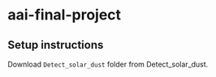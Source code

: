 # aai-final-project

## Setup instructions

Download `Detect_solar_dust` folder from Detect_solar_dust.